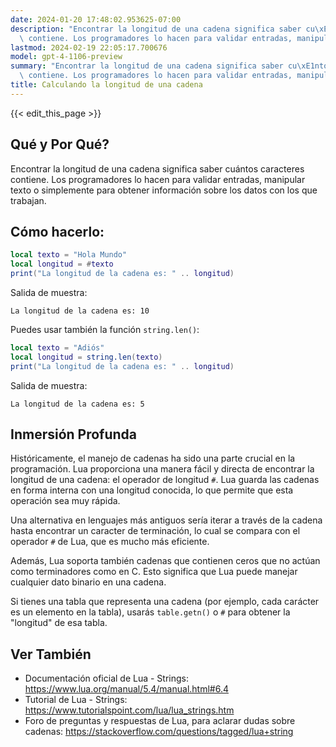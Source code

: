 ```yaml
---
date: 2024-01-20 17:48:02.953625-07:00
description: "Encontrar la longitud de una cadena significa saber cu\xE1ntos caracteres\
  \ contiene. Los programadores lo hacen para validar entradas, manipular texto o\u2026"
lastmod: 2024-02-19 22:05:17.700676
model: gpt-4-1106-preview
summary: "Encontrar la longitud de una cadena significa saber cu\xE1ntos caracteres\
  \ contiene. Los programadores lo hacen para validar entradas, manipular texto o\u2026"
title: Calculando la longitud de una cadena
---
```


{{< edit_this_page >}}

## Qué y Por Qué?
Encontrar la longitud de una cadena significa saber cuántos caracteres contiene. Los programadores lo hacen para validar entradas, manipular texto o simplemente para obtener información sobre los datos con los que trabajan.

## Cómo hacerlo:

```Lua
local texto = "Hola Mundo"
local longitud = #texto
print("La longitud de la cadena es: " .. longitud)
```

Salida de muestra:

```
La longitud de la cadena es: 10
```

Puedes usar también la función `string.len()`:

```Lua
local texto = "Adiós"
local longitud = string.len(texto)
print("La longitud de la cadena es: " .. longitud)
```

Salida de muestra:

```
La longitud de la cadena es: 5
```

## Inmersión Profunda
Históricamente, el manejo de cadenas ha sido una parte crucial en la programación. Lua proporciona una manera fácil y directa de encontrar la longitud de una cadena: el operador de longitud `#`. Lua guarda las cadenas en forma interna con una longitud conocida, lo que permite que esta operación sea muy rápida. 

Una alternativa en lenguajes más antiguos sería iterar a través de la cadena hasta encontrar un caracter de terminación, lo cual se compara con el operador `#` de Lua, que es mucho más eficiente.

Además, Lua soporta también cadenas que contienen ceros que no actúan como terminadores como en C. Esto significa que Lua puede manejar cualquier dato binario en una cadena.

Si tienes una tabla que representa una cadena (por ejemplo, cada carácter es un elemento en la tabla), usarás `table.getn()` o `#` para obtener la "longitud" de esa tabla.

## Ver También

- Documentación oficial de Lua - Strings: https://www.lua.org/manual/5.4/manual.html#6.4
- Tutorial de Lua - Strings: https://www.tutorialspoint.com/lua/lua_strings.htm
- Foro de preguntas y respuestas de Lua, para aclarar dudas sobre cadenas: https://stackoverflow.com/questions/tagged/lua+string
